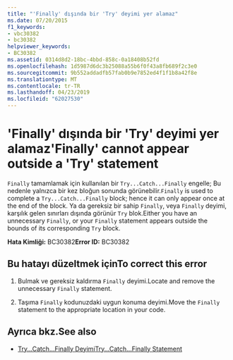 ```yaml
---
title: "'Finally' dışında bir 'Try' deyimi yer alamaz"
ms.date: 07/20/2015
f1_keywords:
- vbc30382
- bc30382
helpviewer_keywords:
- BC30382
ms.assetid: 0314d8d2-18bc-4bbd-858c-0a18408b52fd
ms.openlocfilehash: 1d5987d6dc3b25088a55b6f0f43a8fb689f2c3e0
ms.sourcegitcommit: 9b552addadfb57fab0b9e7852ed4f1f1b8a42f8e
ms.translationtype: MT
ms.contentlocale: tr-TR
ms.lasthandoff: 04/23/2019
ms.locfileid: "62027530"
---
```

# <a name="finally-cannot-appear-outside-a-try-statement"></a><span data-ttu-id="57f1b-102">'Finally' dışında bir 'Try' deyimi yer alamaz</span><span class="sxs-lookup"><span data-stu-id="57f1b-102">'Finally' cannot appear outside a 'Try' statement</span></span>
<span data-ttu-id="57f1b-103">`Finally` tamamlamak için kullanılan bir `Try...Catch...Finally` engelle; Bu nedenle yalnızca bir kez bloğun sonunda görünebilir.</span><span class="sxs-lookup"><span data-stu-id="57f1b-103">`Finally` is used to complete a `Try...Catch...Finally` block; hence it can only appear once at the end of the block.</span></span> <span data-ttu-id="57f1b-104">Ya da gereksiz bir sahip `Finally`, veya `Finally` deyimi, karşılık gelen sınırları dışında görünür `Try` blok.</span><span class="sxs-lookup"><span data-stu-id="57f1b-104">Either you have an unnecessary `Finally`, or your `Finally` statement appears outside the bounds of its corresponding `Try` block.</span></span>  
  
 <span data-ttu-id="57f1b-105">**Hata Kimliği:** BC30382</span><span class="sxs-lookup"><span data-stu-id="57f1b-105">**Error ID:** BC30382</span></span>  
  
## <a name="to-correct-this-error"></a><span data-ttu-id="57f1b-106">Bu hatayı düzeltmek için</span><span class="sxs-lookup"><span data-stu-id="57f1b-106">To correct this error</span></span>  
  
1. <span data-ttu-id="57f1b-107">Bulmak ve gereksiz kaldırma `Finally` deyimi.</span><span class="sxs-lookup"><span data-stu-id="57f1b-107">Locate and remove the unnecessary `Finally` statement.</span></span>  
  
2. <span data-ttu-id="57f1b-108">Taşıma `Finally` kodunuzdaki uygun konuma deyimi.</span><span class="sxs-lookup"><span data-stu-id="57f1b-108">Move the `Finally` statement to the appropriate location in your code.</span></span>  
  
## <a name="see-also"></a><span data-ttu-id="57f1b-109">Ayrıca bkz.</span><span class="sxs-lookup"><span data-stu-id="57f1b-109">See also</span></span>

- [<span data-ttu-id="57f1b-110">Try...Catch...Finally Deyimi</span><span class="sxs-lookup"><span data-stu-id="57f1b-110">Try...Catch...Finally Statement</span></span>](../../visual-basic/language-reference/statements/try-catch-finally-statement.md)
